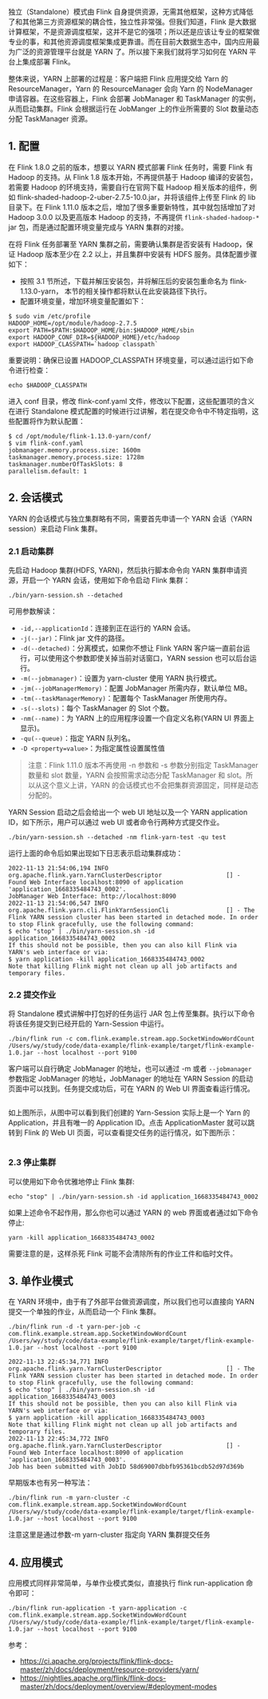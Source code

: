 独立（Standalone）模式由 Flink 自身提供资源，无需其他框架，这种方式降低了和其他第三方资源框架的耦合性，独立性非常强。但我们知道，Flink 是大数据计算框架，不是资源调度框架，这并不是它的强项；所以还是应该让专业的框架做专业的事，和其他资源调度框架集成更靠谱。而在目前大数据生态中，国内应用最为广泛的资源管理平台就是 YARN 了。所以接下来我们就将学习如何在 YARN 平台上集成部署 Flink。

整体来说，YARN 上部署的过程是：客户端把 Flink 应用提交给 Yarn 的 ResourceManager，Yarn 的 ResourceManager 会向 Yarn 的 NodeManager 申请容器。在这些容器上，Flink 会部署 JobManager 和 TaskManager 的实例，从而启动集群。Flink 会根据运行在 JobManger 上的作业所需要的 Slot 数量动态分配 TaskManager 资源。

## 1. 配置

在 Flink 1.8.0 之前的版本，想要以 YARN 模式部署 Flink 任务时，需要 Flink 有 Hadoop 的支持。从 Flink 1.8 版本开始，不再提供基于 Hadoop 编译的安装包，若需要 Hadoop 的环境支持，需要自行在官网下载 Hadoop 相关版本的组件，例如 flink-shaded-hadoop-2-uber-2.7.5-10.0.jar，并将该组件上传至 Flink 的 lib 目录下。在 Flink 1.11.0 版本之后，增加了很多重要新特性，其中就包括增加了对 Hadoop 3.0.0 以及更高版本 Hadoop 的支持，不再提供 `flink-shaded-hadoop-*` jar 包，而是通过配置环境变量完成与 YARN 集群的对接。

在将 Flink 任务部署至 YARN 集群之前，需要确认集群是否安装有 Hadoop，保证 Hadoop 版本至少在 2.2 以上，并且集群中安装有 HDFS 服务。具体配置步骤如下：
- 按照 3.1 节所述，下载并解压安装包，并将解压后的安装包重命名为 flink-1.13.0-yarn，
本节的相关操作都将默认在此安装路径下执行。
- 配置环境变量，增加环境变量配置如下：
```
$ sudo vim /etc/profile
HADOOP_HOME=/opt/module/hadoop-2.7.5
export PATH=$PATH:$HADOOP_HOME/bin:$HADOOP_HOME/sbin
export HADOOP_CONF_DIR=${HADOOP_HOME}/etc/hadoop
export HADOOP_CLASSPATH=`hadoop classpath`
```
重要说明：确保已设置 HADOOP_CLASSPATH 环境变量，可以通过运行如下命令进行检查：
```
echo $HADOOP_CLASSPATH
```

进入 conf 目录，修改 flink-conf.yaml 文件，修改以下配置，这些配置项的含义在进行 Standalone 模式配置的时候进行过讲解，若在提交命令中不特定指明，这些配置将作为默认配置：
```
$ cd /opt/module/flink-1.13.0-yarn/conf/
$ vim flink-conf.yaml
jobmanager.memory.process.size: 1600m
taskmanager.memory.process.size: 1728m
taskmanager.numberOfTaskSlots: 8
parallelism.default: 1
```

## 2. 会话模式

YARN 的会话模式与独立集群略有不同，需要首先申请一个 YARN 会话（YARN session）来启动 Flink 集群。

### 2.1 启动集群

先启动 Hadoop 集群(HDFS, YARN)，然后执行脚本命令向 YARN 集群申请资源，开启一个 YARN 会话，使用如下命令启动 Flink 集群：
```
./bin/yarn-session.sh --detached
```
可用参数解读：
- `-id,--applicationId`：连接到正在运行的 YARN 会话。
- `-j(--jar)`：Flink jar 文件的路径。
- `-d(--detached)`：分离模式，如果你不想让 Flink YARN 客户端一直前台运行，可以使用这个参数即使关掉当前对话窗口，YARN session 也可以后台运行。
- `-m(--jobmanager)`：设置为 yarn-cluster 使用 YARN 执行模式。           
- `-jm(--jobManagerMemory)`：配置 JobManager 所需内存，默认单位 MB。
- `-tm(--taskManagerMemory)`：配置每个 TaskManager 所使用内存。
- `-s(--slots)`：每个 TaskManager 的 Slot 个数。
- `-nm(--name)`：为 YARN 上的应用程序设置一个自定义名称(YARN UI 界面上显示)。
- `-qu(--queue)`：指定 YARN 队列名。
- `-D <property=value>`：为指定属性设置属性值

> 注意：Flink 1.11.0 版本不再使用 -n 参数和 -s 参数分别指定 TaskManager 数量和 slot 数量，YARN 会按照需求动态分配 TaskManager 和 slot。所以从这个意义上讲，YARN 的会话模式也不会把集群资源固定，同样是动态分配的。

YARN Session 启动之后会给出一个 web UI 地址以及一个 YARN application ID，如下所示，用户可以通过 web UI 或者命令行两种方式提交作业。

```
./bin/yarn-session.sh --detached -nm flink-yarn-test -qu test
```
运行上面的命令后如果出现如下日志表示启动集群成功：
```
2022-11-13 21:54:06,194 INFO  org.apache.flink.yarn.YarnClusterDescriptor                  [] - Found Web Interface localhost:8090 of application 'application_1668335484743_0002'.
JobManager Web Interface: http://localhost:8090
2022-11-13 21:54:06,547 INFO  org.apache.flink.yarn.cli.FlinkYarnSessionCli                [] - The Flink YARN session cluster has been started in detached mode. In order to stop Flink gracefully, use the following command:
$ echo "stop" | ./bin/yarn-session.sh -id application_1668335484743_0002
If this should not be possible, then you can also kill Flink via YARN's web interface or via:
$ yarn application -kill application_1668335484743_0002
Note that killing Flink might not clean up all job artifacts and temporary files.
```

### 2.2 提交作业

将 Standalone 模式讲解中打包好的任务运行 JAR 包上传至集群。执行以下命令将该任务提交到已经开启的 Yarn-Session 中运行。
```
./bin/flink run -c com.flink.example.stream.app.SocketWindowWordCount /Users/wy/study/code/data-example/flink-example/target/flink-example-1.0.jar --host localhost --port 9100
```
客户端可以自行确定 JobManager 的地址，也可以通过 -m 或者 `--jobmanager` 参数指定 JobManager 的地址，JobManager 的地址在 YARN Session 的启动页面中可以找到。任务提交成功后，可在 YARN 的 Web UI 界面查看运行情况。

![]()

如上图所示，从图中可以看到我们创建的 Yarn-Session 实际上是一个 Yarn 的 Application，并且有唯一的 Application ID。点击 ApplicationMaster 就可以跳转到 Flink 的 Web UI 页面，可以查看提交任务的运行情况，如下图所示：

![]()

### 2.3 停止集群

可以使用如下命令优雅地停止 Flink 集群:
```
echo "stop" | ./bin/yarn-session.sh -id application_1668335484743_0002
```
如果上述命令不起作用，那么你也可以通过 YARN 的 web 界面或者通过如下命令停止:
```
yarn -kill application_1668335484743_0002
```
需要注意的是，这样杀死 Flink 可能不会清除所有的作业工件和临时文件。

## 3. 单作业模式

在 YARN 环境中，由于有了外部平台做资源调度，所以我们也可以直接向 YARN 提交一个单独的作业，从而启动一个 Flink 集群。

```
./bin/flink run -d -t yarn-per-job -c com.flink.example.stream.app.SocketWindowWordCount /Users/wy/study/code/data-example/flink-example/target/flink-example-1.0.jar --host localhost --port 9100
```

```
2022-11-13 22:45:34,771 INFO  org.apache.flink.yarn.YarnClusterDescriptor                  [] - The Flink YARN session cluster has been started in detached mode. In order to stop Flink gracefully, use the following command:
$ echo "stop" | ./bin/yarn-session.sh -id application_1668335484743_0003
If this should not be possible, then you can also kill Flink via YARN's web interface or via:
$ yarn application -kill application_1668335484743_0003
Note that killing Flink might not clean up all job artifacts and temporary files.
2022-11-13 22:45:34,772 INFO  org.apache.flink.yarn.YarnClusterDescriptor                  [] - Found Web Interface localhost:8090 of application 'application_1668335484743_0003'.
Job has been submitted with JobID 58d69007dbbfb95361bcdb52d97d369b
```

早期版本也有另一种写法：
```
./bin/flink run -m yarn-cluster -c com.flink.example.stream.app.SocketWindowWordCount /Users/wy/study/code/data-example/flink-example/target/flink-example-1.0.jar --host localhost --port 9100
```
注意这里是通过参数-m yarn-cluster 指定向 YARN 集群提交任务

## 4. 应用模式

应用模式同样非常简单，与单作业模式类似，直接执行 flink run-application 命令即可：
```
./bin/flink run-application -t yarn-application -c com.flink.example.stream.app.SocketWindowWordCount /Users/wy/study/code/data-example/flink-example/target/flink-example-1.0.jar --host localhost --port 9100
```



参考：
- https://ci.apache.org/projects/flink/flink-docs-master/zh/docs/deployment/resource-providers/yarn/
- https://nightlies.apache.org/flink/flink-docs-master/zh/docs/deployment/overview/#deployment-modes
